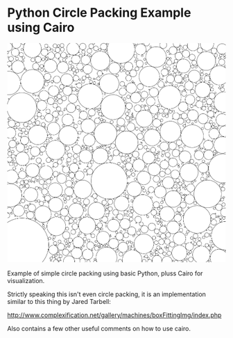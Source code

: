 # Python Circle Packing Example using Cairo

![img](example.png?raw=True, "img")

Example of simple circle packing using basic Python, pluss Cairo for
visualization.

Strictly speaking this isn't even circle packing, it is an implementation
similar to this thing by Jared Tarbell:

http://www.complexification.net/gallery/machines/boxFittingImg/index.php

Also contains a few other useful comments on how to use cairo.

